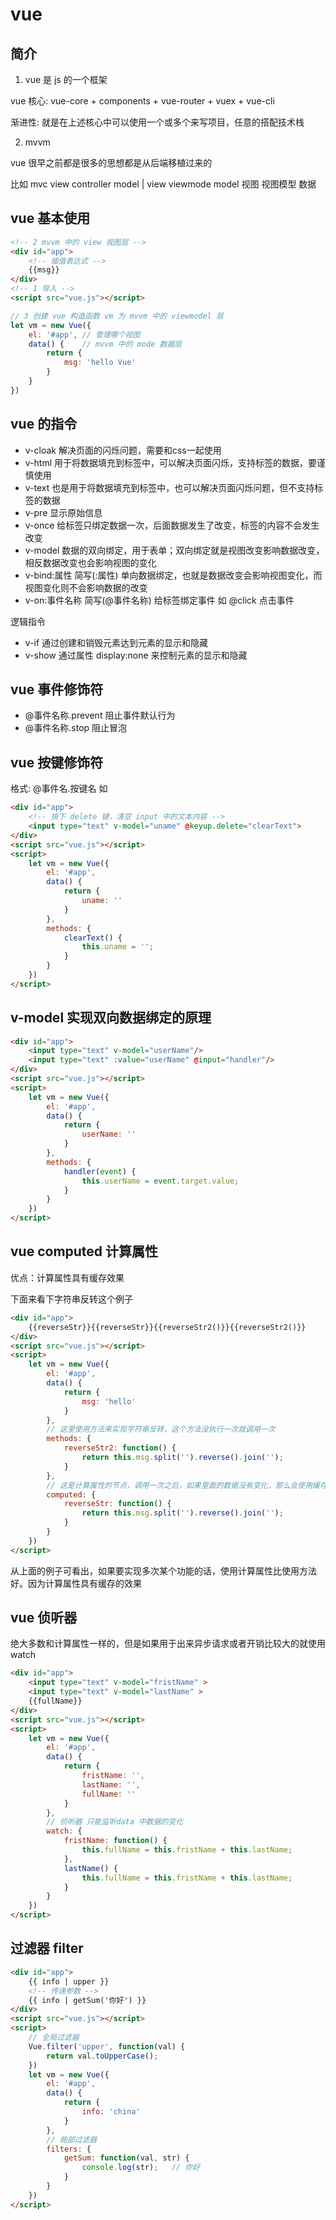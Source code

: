 # vue

## 简介

1. vue 是 js 的一个框架

vue 核心: vue-core + components + vue-router + vuex + vue-cli

渐进性: 就是在上述核心中可以使用一个或多个来写项目，任意的搭配技术栈

2. mvvm 

vue 很早之前都是很多的思想都是从后端移植过来的


比如 mvc
    view           controller            model
     |
    view        viewmode          model
    视图         视图模型          数据

## vue 基本使用

```html
<!-- 2 mvvm 中的 view 视图层 -->
<div id="app">
    <!-- 插值表达式 -->
    {{msg}}
</div>
<!-- 1 导入 -->
<script src="vue.js"></script>
```

```javascript
// 3 创建 vue 构造函数 vm 为 mvvm 中的 viewmodel 层
let vm = new Vue({
    el: '#app', // 管理哪个视图
    data() {    // mvvm 中的 mode 数据层
        return {
            msg: 'hello Vue'
        }
    }
})
```

## vue 的指令

- v-cloak 解决页面的闪烁问题，需要和css一起使用
- v-html 用于将数据填充到标签中，可以解决页面闪烁，支持标签的数据，要谨慎使用
- v-text 也是用于将数据填充到标签中，也可以解决页面闪烁问题，但不支持标签的数据
- v-pre 显示原始信息
- v-once 给标签只绑定数据一次，后面数据发生了改变，标签的内容不会发生改变
- v-model 数据的双向绑定，用于表单；双向绑定就是视图改变影响数据改变，相反数据改变也会影响视图的变化
- v-bind:属性 简写(:属性) 单向数据绑定，也就是数据改变会影响视图变化，而视图变化则不会影响数据的改变
- v-on:事件名称 简写(@事件名称) 给标签绑定事件 如 @click 点击事件

逻辑指令

- v-if 通过创建和销毁元素达到元素的显示和隐藏
- v-show 通过属性 display:none 来控制元素的显示和隐藏

## vue 事件修饰符

- @事件名称.prevent 阻止事件默认行为
- @事件名称.stop 阻止冒泡

## vue 按键修饰符

格式: @事件名.按键名 如

```html
<div id="app">
    <!-- 按下 delete 键，清空 input 中的文本内容 -->
    <input type="text" v-model="uname" @keyup.delete="clearText">
</div>
<script src="vue.js"></script>
<script>
    let vm = new Vue({
        el: '#app',
        data() {
            return {
                uname: ''
            }
        },
        methods: {
            clearText() {
                this.uname = '';
            }
        }
    })
</script>
```

## v-model 实现双向数据绑定的原理

```html
<div id="app">
    <input type="text" v-model="userName"/>
    <input type="text" :value="userName" @input="handler"/>
</div>
<script src="vue.js"></script>
<script>
    let vm = new Vue({
        el: '#app',
        data() {
            return {
                userName: ''
            }
        },
        methods: {
            handler(event) {
                this.userName = event.target.value;
            }
        }
    })
</script>
```

## vue computed 计算属性

优点：计算属性具有缓存效果

下面来看下字符串反转这个例子

```html
<div id="app">
    {{reverseStr}}{{reverseStr}}{{reverseStr2()}}{{reverseStr2()}}
</div>
<script src="vue.js"></script>
<script>
    let vm = new Vue({
        el: '#app',
        data() {
            return {
                msg: 'hello'
            }
        },
        // 这里使用方法来实现字符串反转，这个方法没执行一次就调用一次
        methods: {
            reverseStr2: function() {
                return this.msg.split('').reverse().join('');
            }
        },
        // 这是计算属性的节点，调用一次之后，如果里面的数据没有变化，那么会使用缓存
        computed: {
            reverseStr: function() {
                return this.msg.split('').reverse().join('');
            }
        }
    })
</script>
```

从上面的例子可看出，如果要实现多次某个功能的话，使用计算属性比使用方法好。因为计算属性具有缓存的效果

## vue 侦听器

绝大多数和计算属性一样的，但是如果用于出来异步请求或者开销比较大的就使用watch

```html
<div id="app">
    <input type="text" v-model="fristName" >
    <input type="text" v-model="lastName" >
    {{fullName}}
</div>
<script src="vue.js"></script>
<script>
    let vm = new Vue({
        el: '#app',
        data() {
            return {
                fristName: '',
                lastName: '',
                fullName: ''
            }
        },
        // 侦听器 只能监听data 中数据的变化
        watch: {
            fristName: function() {
                this.fullName = this.fristName + this.lastName;
            },
            lastName() {
                this.fullName = this.fristName + this.lastName;
            }
        }
    })
</script>
```

## 过滤器 filter

```html
<div id="app">
    {{ info | upper }}
    <!-- 传递参数 -->
    {{ info | getSum('你好') }}
</div>
<script src="vue.js"></script>
<script>
    // 全局过滤器
    Vue.filter('upper', function(val) {
        return val.toUpperCase();
    })
    let vm = new Vue({
        el: '#app',
        data() {
            return {
                info: 'china'
            }
        },
        // 局部过滤器
        filters: {
            getSum: function(val, str) {
                console.log(str);   // 你好
            }
        }
    })
</script>
```